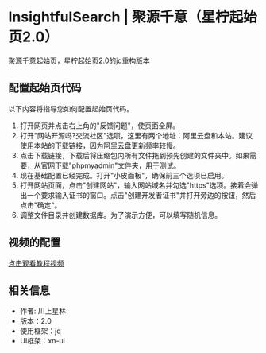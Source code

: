 # InsightfulSearch | 聚源千意（星柠起始页2.0）
聚源千意起始页，星柠起始页2.0的jq重构版本

## 配置起始页代码

以下内容将指导您如何配置起始页代码。

1. 打开网页并点击右上角的"反馈问题"，使页面全屏。
2. 打开"网站开源吗?交流社区"选项，这里有两个地址：阿里云盘和本站。建议使用本站的下载链接，因为阿里云盘更新频率较慢。
3. 点击下载链接，下载后将压缩包内所有文件拖到预先创建的文件夹中。如果需要，从官网下载"phpmyadmin"文件夹，用于测试。
4. 现在基础配置已经完成。打开"小皮面板"，确保前三个选项已启用。
5. 打开网站页面，点击"创建网站"，输入网站域名并勾选"https"选项。接着会弹出一个要求输入证书的窗口。点击"创建开发者证书"并打开旁边的按钮，然后点击"确定"。
6. 调整文件目录并创建数据库。为了演示方便，可以填写随机信息。

## 视频的配置

[点击观看教程视频](https://www.bilibili.com/video/BV1Tu4y1m7Uy)

## 相关信息

- 作者: 川上星林
- 版本：2.0
- 使用框架：jq
- UI框架：xn-ui